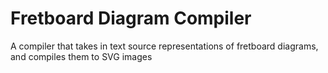 # Fretboard Diagram Compiler
A compiler that takes in text source representations of fretboard diagrams, and compiles them to SVG images
